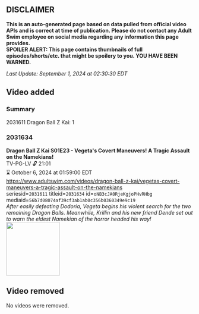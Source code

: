 ## DISCLAIMER
**This is an auto-generated page based on data pulled from official video APIs and is correct at time of publication. Please do not contact any Adult Swim employee on social media regarding any information this page provides.**  
**SPOILER ALERT: This page contains thumbnails of full episodes/shorts/etc. that might be spoilery to you. YOU HAVE BEEN WARNED.**  

_Last Update: September 1, 2024 at 02:30:30 EDT_
## Video added
### Summary
2031611 Dragon Ball Z Kai: 1  
### 2031634
**Dragon Ball Z Kai S01E23 - Vegeta's Covert Maneuvers! A Tragic Assault on the Namekians!**  
TV-PG-LV 🔓 21:01  
⌛ October 6, 2024 at 01:59:00 EDT  
https://www.adultswim.com/videos/dragon-ball-z-kai/vegetas-covert-maneuvers-a-tragic-assault-on-the-namekians  
seriesid=`2031611` titleid=`2031634` id=`oNB3cJA0RjeKgjoPHvRHbg` mediaid=`56b7d08074af39cf3ab1ab0c356b0360349e9c19`  
_After easily defeating Dodoria, Vegeta begins his violent search for the two remaining Dragon Balls. Meanwhile, Krillin and his new friend Dende set out to warn the eldest Namekian of the horror headed his way!_  
<a href="https://i.cdn.turner.com/adultswim/big/image-upload/thumbnails/thumb-2_image-155684055501711.jpg"><img src="https://i.cdn.turner.com/adultswim/big/image-upload/thumbnails/thumb-2_image-155684055501711.jpg" height="144px" /></a>
## Video removed
No videos were removed.  
